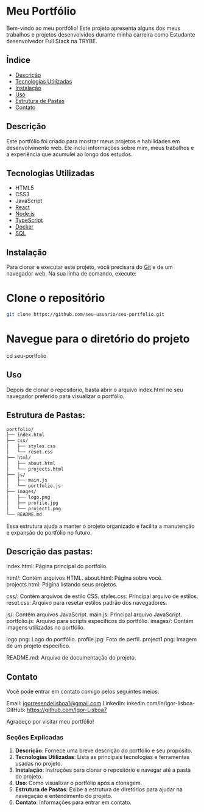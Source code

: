 # Meu Portfólio

Bem-vindo ao meu portfólio! Este projeto apresenta alguns dos meus trabalhos e projetos desenvolvidos durante minha carreira como Estudante desenvolvedor Full Stack na TRYBE.

## Índice

- [Descrição](#descrição)
- [Tecnologias Utilizadas](#tecnologias-utilizadas)
- [Instalação](#instalação)
- [Uso](#uso)
- [Estrutura de Pastas](#estrutura-de-pastas)
- [Contato](#contato)

## Descrição

Este portfólio foi criado para mostrar meus projetos e habilidades em desenvolvimento web. Ele inclui informações sobre mim, meus trabalhos e a experiência que acumulei ao longo dos estudos.

## Tecnologias Utilizadas

- HTML5
- CSS3
- JavaScript
- [React](https://reactjs.org/)
- [Node.js](https://nodejs.org/)
- [TypeScript](https://www.typescriptlang.org/)
- [Docker](https://www.docker.com/)
- [SQL](https://www.mysql.com/)

## Instalação

Para clonar e executar este projeto, você precisará do [Git](https://git-scm.com) e de um navegador web. Na sua linha de comando, execute:


# Clone o repositório
```bash
git clone https://github.com/seu-usuario/seu-portfolio.git
```
# Navegue para o diretório do projeto
cd seu-portfolio



## Uso

Depois de clonar o repositório, basta abrir o arquivo index.html no seu navegador preferido para visualizar o portfólio.



## Estrutura de Pastas:
```bash
portfolio/
├── index.html
├── css/
│   ├── styles.css
│   └── reset.css
├── html/
│   ├── about.html
│   └── projects.html
├── js/
│   ├── main.js
│   └── portfolio.js
├── images/
│   ├── logo.png
│   ├── profile.jpg
│   └── project1.png
└── README.md
```
Essa estrutura ajuda a manter o projeto organizado e facilita a manutenção e expansão do portfólio no futuro.

## Descrição das pastas:

index.html: Página principal do portfólio.

html/: Contém arquivos HTML.
about.html: Página sobre você.
projects.html: Página listando seus projetos.

css/: Contém arquivos de estilo CSS.
styles.css: Principal arquivo de estilos.
reset.css: Arquivo para resetar estilos padrão dos navegadores.

js/: Contém arquivos JavaScript.
main.js: Principal arquivo JavaScript.
portfolio.js: Arquivo para scripts específicos do portfólio.
images/: Contém imagens utilizadas no portfólio.

logo.png: Logo do portfólio.
profile.jpg: Foto de perfil.
project1.png: Imagem de um projeto específico.

README.md: Arquivo de documentação do projeto.

## Contato
Você pode entrar em contato comigo pelos seguintes meios:

Email: igorresendelisboa1@gmail.com
LinkedIn: inkedin.com/in/igor-lisboa-
GitHub: https://github.com/Igor-Lisboa7

Agradeço por visitar meu portfólio!


### Seções Explicadas

1. **Descrição**: Fornece uma breve descrição do portfólio e seu propósito.
2. **Tecnologias Utilizadas**: Lista as principais tecnologias e ferramentas usadas no projeto.
3. **Instalação**: Instruções para clonar o repositório e navegar até a pasta do projeto.
4. **Uso**: Como visualizar o portfólio após a clonagem.
5. **Estrutura de Pastas**: Exibe a estrutura de diretórios para ajudar na navegação e entendimento do projeto.
6. **Contato**: Informações para entrar em contato.
